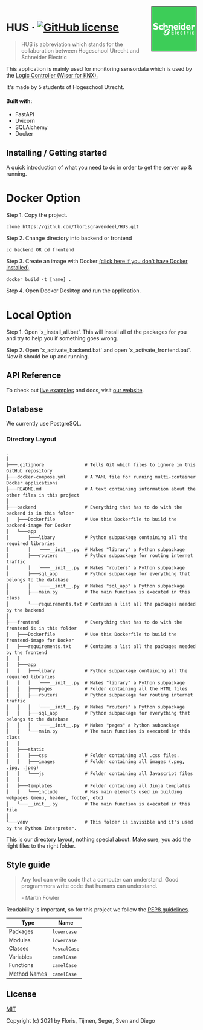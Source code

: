 <img src="./frontend/static/images/se-logo.png" alt="Logo of the project" align="right">

# HUS &middot; [![GitHub license](https://img.shields.io/badge/license-MIT-blue.svg?style=flat-square)](https://github.com/your/your-project/blob/master/LICENSE)
> HUS is abbreviation which stands for the collaboration between Hogeschool Utrecht and Schneider Electric

This application is mainly used for monitoring sensordata which is used by the [Logic Controller (Wiser for KNX).](https://www.se.com/nl/nl/product/LSS100100/wiser-for-knx---homelynk-logic-controller/)

It's made by 5 students of Hogeschool Utrecht.

#### Built with:
* FastAPI
* Uvicorn
* SQLAlchemy
* Docker

## Installing / Getting started

A quick introduction of what you need to do in order to get the server up &
running.

# Docker Option

Step 1. Copy the project.
```shell
clone https://github.com/florisgravendeel/HUS.git
```
Step 2. Change directory into backend or frontend
```shell
cd backend OR cd frontend
```
Step 3. Create an image with Docker  [(click here if you don't have Docker installed)](https://docs.docker.com/get-docker/)
```shell
docker build -t [name] .
```
Step 4. Open Docker Desktop and run the application.

# Local Option

Step 1. Open 'x_install_all.bat'.
This will install all of the packages for you and try to help you if something goes wrong.

Step 2. Open 'x_activate_backend.bat' and open 'x_activate_frontend.bat'.
Now it should be up and running.

## API Reference

To check out [live examples](https://www.youtube.com/watch?v=wpV-gGA4PSk) and docs, visit [our website](https://www.youtube.com/watch?v=wpV-gGA4PSk).

## Database

We currently use PostgreSQL. 

### Directory Layout
```
.
│
├───.gitignore               # Tells Git which files to ignore in this GitHub repository
├───docker-compose.yml       # A YAML file for running multi-container Docker applications
├───README.md                # A text containing information about the other files in this project
│ 
├───backend                  # Everything that has to do with the backend is in this folder
│   ├───Dockerfile           # Use this Dockerfile to build the backend-image for Docker
│   └───app
│       ├───libary           # Python subpackage containing all the required libraries
│       │   └───__init__.py  # Makes "library" a Python subpackage
│       ├───routers          # Python subpackage for routing internet traffic
│       │   └───__init__.py  # Makes "routers" a Python subpackage
│       ├───sql_app          # Python subpackage for everything that belongs to the database
│       │   └───__init__.py  # Makes "sql_app" a Python subpackage 
│       ├───main.py          # The main function is executed in this class
│       └───requirements.txt # Contains a list all the packages needed by the backend 
│ 
├───frontend                 # Everything that has to do with the frontend is in this folder
│   ├───Dockerfile           # Use this Dockerfile to build the frontend-image for Docker
│   ├───requirements.txt     # Contains a list all the packages needed by the frontend 
│   │
│   ├───app
│   │   ├───libary           # Python subpackage containing all the required libraries
│   │   │   └───__init__.py  # Makes "library" a Python subpackage 
│   │   ├───pages            # Folder containing all the HTML files 
│   │   ├───routers          # Python subpackage for routing internet traffic
│   │   │   └───__init__.py  # Makes "routers" a Python subpackage
│   │   ├───sql_app          # Python subpackage for everything that belongs to the database
│   │   │   └───__init__.py  # Makes "pages" a Python subpackage  
│   │   └───main.py          # The main function is executed in this class
│   │
│   ├───static
│   │   ├───css              # Folder containing all .css files.
│   │   ├───images           # Folder containing all images (.png, .jpg, .jpeg)
│   │   └───js               # Folder containing all Javascript files
│   │
│   ├───templates            # Folder containing all Jinja templates
│   │   └───include          # Has main elements used in building webpages (menu, header, footer, etc) 
│   └───__init__.py          # The main function is executed in this file
│
└───venv                     # This folder is invisible and it's used by the Python Interpreter. 
```

This is our directory layout, nothing special about. Make sure, you add the right files to the right folder.

## Style guide
> Any fool can write code that a computer can understand. Good programmers write code that humans can understand. 
>
>  *-* Martin Fowler

Readability is important, so for this project we follow the [PEP8 guidelines](https://www.python.org/dev/peps/pep-0008/).

| Type  | Name | 
| --------  | ------------------- | 
| Packages | ``` lowercase ```      | 
| Modules | ``` lowercase ``` |
| Classes | ``` PascalCase ``` |
| Variables | ``` camelCase ``` |
| Functions | ``` camelCase ``` |
| Method Names | ``` camelCase ``` |

## License

[MIT](https://opensource.org/licenses/MIT)

Copyright (c) 2021 by Floris, Tijmen, Seger, Sven and Diego